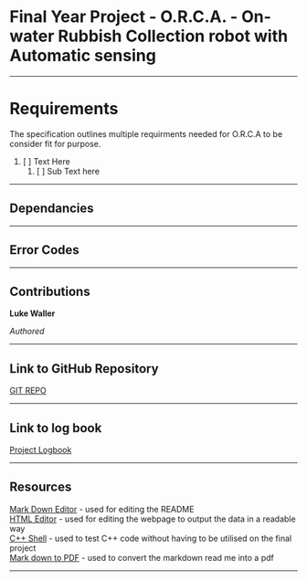# Final Year Project - O.R.C.A. - On-water Rubbish Collection robot with Automatic sensing
----


# Requirements
The specification outlines multiple requirments needed for O.R.C.A to be consider fit for purpose.

1. [ ] Text Here
    1. [ ] Sub Text here 

----
## Dependancies

----
## Error Codes

----
## Contributions
**Luke Waller**

*Authored*


----
## Link to GitHub Repository

[GIT REPO](https://github.com/LukeDWaller99/Final_Year_Project.git)

----
## Link to log book

[Project Logbook](https://liveplymouthac.sharepoint.com/sites/ProjectsPROJ324325-2021/_layouts/15/Doc.aspx?sourcedoc={dae66f39-0306-4608-a96c-f59587e0a60f}&action=view&wd=target%28%28s%5C%29%20Luke%20Waller%2FLogbook.one%7Cb0a32049-4cde-49f1-a087-fff75bb17abe%2F26%5C%2F09%5C%2F21%7C5c86107a-6758-4820-b09a-467497c53ac0%2F%29)

----
## Resources

[Mark Down Editor](https://markdown-editor.github.io/) - used for editing the README <br>
[HTML Editor](https://html-online.com/editor/) - used for editing the webpage to output the data in a readable way <br>
[C++ Shell](http://cpp.sh/) - used to test C++ code without having to be utilised on the final project <br>
[Mark down to PDF](https://md2pdf.netlify.app/) - used to convert the markdown read me into a pdf <br>

----